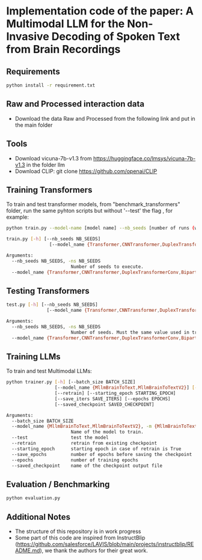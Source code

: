 # Implementation code of the paper: A Multimodal LLM for the Non-Invasive Decoding of Spoken Text from Brain Recordings


## Requirements
```bash
python install -r requirement.txt
```

## Raw and Processed interaction data
* Download the data Raw and Processed from the following link and put in the main folder

## Tools
* Download vicuna-7b-v1.3 from https://huggingface.co/lmsys/vicuna-7b-v1.3 in the folder llm
* Download CLIP: git clone https://github.com/openai/CLIP

## Training Transformers
To train and test transformer models, from "benchmark_transformers" folder, run the same pyhton scripts but without '--test' the flag , for example:

```bash
python train.py --model-name [model name] --nb_seeds [number of runs (with different initialization seeds)]
```

```bash
train.py [-h] [--nb_seeds NB_SEEDS]
                [--model_name {Transformer,CNNTransformer,DuplexTransformerConv,BipartiteTransformerConv,DeconvBipartiteTransformerConv}]

Arguments:
  --nb_seeds NB_SEEDS, -ns NB_SEEDS
                        Number of seeds to execute.
  --model_name {Transformer,CNNTransformer,DuplexTransformerConv,BipartiteTransformerConv,DeconvBipartiteTransformerConv}
```   

## Testing Transformers
```bash
test.py [-h] [--nb_seeds NB_SEEDS]
               [--model_name {Transformer,CNNTransformer,DuplexTransformerConv,BipartiteTransformerConv,DeconvBipartiteTransformerConv}]

Arguments:
  --nb_seeds NB_SEEDS, -ns NB_SEEDS
                        Number of seeds. Must the same value used in training
  --model_name {Transformer,CNNTransformer,DuplexTransformerConv,BipartiteTransformerConv,DeconvBipartiteTransformerConv}

```  


## Training LLMs
To train and test Multimodal LLMs:

```bash
python trainer.py [-h] [--batch_size BATCH_SIZE]
                  [--model_name {MllmBrainToText,MllmBrainToTextV2}] [--test]
                  [--retrain] [--starting_epoch STARTING_EPOCH]
                  [--save_iters SAVE_ITERS] [--epochs EPOCHS]
                  [--saved_checkpoint SAVED_CHECKPOINT]

Arguments:
  --batch_size BATCH_SIZE
  --model_name {MllmBrainToText,MllmBrainToTextV2}, -m {MllmBrainToText,MllmBrainToTextV2}
                        Name of the model to train.
  --test                test the model
  --retrain             retrain from existing checkpoint
  --starting_epoch      starting epoch in case of retrain is True
  --save_epochs         number of epochs before saving the checkpoint
  --epochs              number of training epochs
  --saved_checkpoint    name of the checkpoint output file
```




## Evaluation / Benchmarking
```bash
python evaluation.py
```


## Additional Notes
* The structure of this repository is in work progress
* Some part of this code are inspired from InstructBlip (https://github.com/salesforce/LAVIS/blob/main/projects/instructblip/README.md), we thank the authors for their great work.
